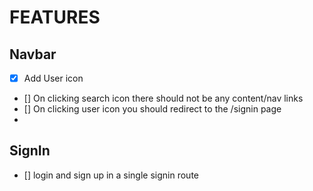# FEATURES

## Navbar
- [x] Add User icon 
- [] On clicking search icon there should not be any content/nav links
- [] On clicking user icon you should redirect to the /signin page
- 

## SignIn
- [] login and sign up in a single signin route